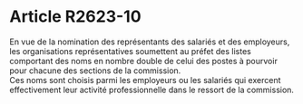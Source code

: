 # Article R2623-10

  
En vue de la nomination des représentants des salariés et des employeurs, les organisations représentatives soumettent au préfet des listes comportant des noms en nombre double de celui des postes à pourvoir pour chacune des sections de la commission.   
Ces noms sont choisis parmi les employeurs ou les salariés qui exercent effectivement leur activité professionnelle dans le ressort de la commission.
